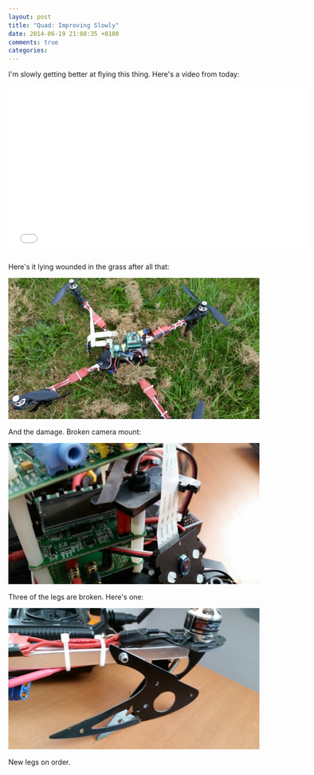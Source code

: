 ```yaml
---
layout: post
title: "Quad: Improving Slowly"
date: 2014-06-19 21:08:35 +0100
comments: true
categories: 
---
```


I'm slowly getting better at flying this thing. Here's a video from today:

<iframe src="//player.vimeo.com/video/98681881" width="600" height="338" frameborder="0" webkitallowfullscreen mozallowfullscreen allowfullscreen></iframe>

Here's it lying wounded in the grass after all that:

![](/hardware/quadcopter/83.jpg)

And the damage. Broken camera mount:

![](/hardware/quadcopter/84.jpg)

Three of the legs are broken. Here's one:

![](/hardware/quadcopter/85.jpg)

New legs on order.
